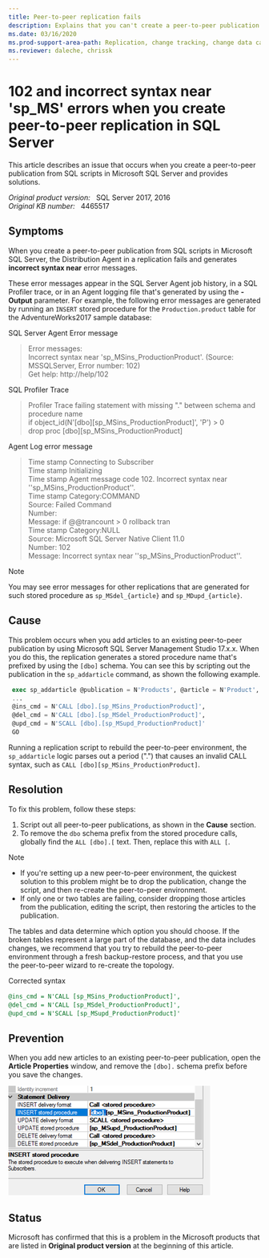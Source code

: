 ```yaml
---
title: Peer-to-peer replication fails
description: Explains that you can't create a peer-to-peer publication in SQL Server, but you can fix it by removing.
ms.date: 03/16/2020
ms.prod-support-area-path: Replication, change tracking, change data capture
ms.reviewer: daleche, chrissk
---
```

# 102 and incorrect syntax near 'sp_MS' errors when you create peer-to-peer replication in SQL Server

This article describes an issue that occurs when you create a peer-to-peer publication from SQL scripts in Microsoft SQL Server and provides solutions.

_Original product version:_ &nbsp; SQL Server 2017, 2016  
_Original KB number:_ &nbsp; 4465517

## Symptoms

When you create a peer-to-peer publication from SQL scripts in Microsoft SQL Server, the Distribution Agent in a replication fails and generates **incorrect syntax near** error messages.

These error messages appear in the SQL Server Agent job history, in a SQL Profiler trace, or in an Agent logging file that's generated by using the **-Output** parameter. For example, the following error messages are generated by running an `INSERT` stored procedure for the `Production.product` table for the AdventureWorks2017 sample database:

SQL Server Agent Error message

> Error messages:<br/>
> Incorrect syntax near 'sp_MSins_ProductionProduct'. (Source: MSSQLServer, Error number: 102)<br/>
> Get help: http://help/102 <br/>

SQL Profiler Trace

> Profiler Trace failing  statement with missing "." between schema and procedure name<br/>
>if object_id(N'[dbo][sp_MSins_ProductionProduct]', 'P') > 0<br/>
> drop proc [dbo][sp_MSins_ProductionProduct]

Agent Log error message

> Time stamp    Connecting to Subscriber<br/>
> Time stamp    Initializing<br/>
> Time stamp    Agent message code 102. Incorrect syntax near ''sp_MSins_ProductionProduct''.<br/>
> Time stamp    Category:COMMAND<br/>
> Source: Failed Command<br/>
> Number:<br/>
> Message: if @@trancount > 0 rollback tran<br/>
> Time stamp    Category:NULL<br/>
> Source: Microsoft SQL Server Native Client 11.0<br/>
> Number: 102<br/>
> Message: Incorrect syntax near ''sp_MSins_ProductionProduct''.

> [!NOTE]
> You may see error messages for other replications that are generated for such stored procedure as `sp_MSdel_{article}` and `sp_MDupd_{article}`.

## Cause

This problem occurs when you add articles to an existing peer-to-peer publication by using Microsoft SQL Server Management Studio 17.x.x. When you do this, the replication generates a stored procedure name that's prefixed by using the `[dbo]` schema. You can see this by scripting out the publication in the `sp_addarticle` command, as shown the following example.

```sql
 exec sp_addarticle @publication = N'Products', @article = N'Product', @source_owner = N'Production', @source_object = N'Product',
 ...
 @ins_cmd = N'CALL [dbo].[sp_MSins_ProductionProduct]',
 @del_cmd = N'CALL [dbo].[sp_MSdel_ProductionProduct]',
 @upd_cmd = N'SCALL [dbo].[sp_MSupd_ProductionProduct]'
 GO
```

Running a replication script to rebuild the peer-to-peer environment, the `sp_addarticle` logic parses out a period (".") that causes an invalid CALL syntax, such as `CALL [dbo][sp_MSins_ProductionProduct]`.

## Resolution

To fix this problem, follow these steps:

1. Script out all peer-to-peer publications, as shown in the **Cause** section.
2. To remove the `dbo` schema prefix from the stored procedure calls, globally find the `ALL [dbo].[` text. Then, replace this with `ALL [`.

> [!NOTE]
> - If you're setting up a new peer-to-peer environment, the quickest solution to this problem might be to drop the publication, change the script, and then re-create the peer-to-peer environment. 
> - If only one or two tables are failing, consider dropping those articles from the publication, editing the script, then restoring the articles to the publication.

The tables and data determine which option you should choose. If the broken tables represent a large part of the database, and the data includes changes, we recommend that you try to rebuild the peer-to-peer environment through a fresh backup-restore process, and that you use the peer-to-peer wizard to re-create the topology.

Corrected syntax

```sql
@ins_cmd = N'CALL [sp_MSins_ProductionProduct]',
@del_cmd = N'CALL [sp_MSdel_ProductionProduct]',
@upd_cmd = N'SCALL [sp_MSupd_ProductionProduct]'
```

## Prevention

When you add new articles to an existing peer-to-peer publication, open the **Article Properties** window, and remove the `[dbo].` schema prefix before you save the changes.

![Open the Article Properties and remove the "[dbo]."](./media/peer-to-peer-replication-fails/remove-dbo-schema-prefix.png)

## Status

Microsoft has confirmed that this is a problem in the Microsoft products that are listed in **Original product version** at the beginning of this article.
